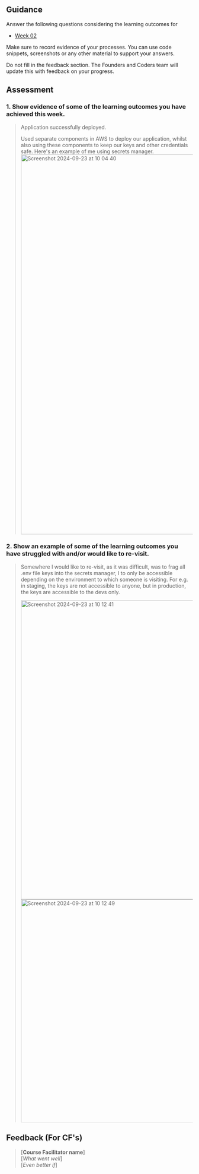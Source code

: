 ## Guidance
Answer the following questions considering the learning outcomes for
- [Week 02](https://learn.foundersandcoders.com/course/syllabus/developer/week02-project02-chatbot/learning-outcomes/)

Make sure to record evidence of your processes. You can use code snippets, screenshots or any other material to support your answers.

Do not fill in the feedback section. The Founders and Coders team will update this with feedback on your progress.

## Assessment
 ### 1. Show evidence of some of the learning outcomes you have achieved this week.
> Application successfully deployed.
>
> Used separate components in AWS to deploy our application, whilst also using these components to keep our keys and other credentials safe. Here's an example of me using secrets manager.  
>  <img width="1024" alt="Screenshot 2024-09-23 at 10 04 40" src="https://github.com/user-attachments/assets/274d31dc-742f-45e7-ba31-66fdfa375cd6">
 

 ### 2. Show an example of some of the learning outcomes you have struggled with and/or would like to re-visit.
> Somewhere I would like to re-visit, as it was difficult, was to frag all .env file keys into the secrets manager, I to only be accessible depending on the environment to which someone is visiting. For e.g. in staging, the keys are not accessible to anyone, but in production, the keys are accessible to the devs only.   
>
> <img width="806" alt="Screenshot 2024-09-23 at 10 12 41" src="https://github.com/user-attachments/assets/33a41f9c-38f3-4d37-8b7e-669231ab7c64">
>
> <img width="601" alt="Screenshot 2024-09-23 at 10 12 49" src="https://github.com/user-attachments/assets/512d9736-c8cd-4193-808c-8dd29cd535d6">






## Feedback (For CF's)
> [**Course Facilitator name**]  
> [*What went well*]  
> [*Even better if*]
